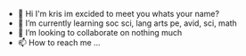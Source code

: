 - 👋 Hi I'm kris im excided to meet you whats your name?
- 🌱 I’m currently learning soc sci, lang arts pe, avid, sci, math
- 💞️ I’m looking to collaborate on nothing much
- 📫 How to reach me ...
